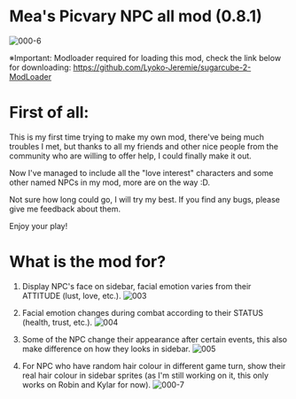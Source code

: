 
# Mea's Picvary NPC all mod (0.8.1)

![000-6](https://github.com/Maenoko/Mae-s-Picvary-NPC-mod/assets/143473684/05e0648a-c75e-48c3-8f8f-87c8eba8efb1)

※Important: Modloader required for loading this mod, check the link below for downloading:
           https://github.com/Lyoko-Jeremie/sugarcube-2-ModLoader

# First of all:
This is my first time trying to make my own mod, there've being much troubles I met, but thanks to all my friends and other nice people from the community who are willing to offer help, I could finally make it out.

Now I've managed to include all the "love interest" characters and some other named NPCs in my mod, more are on the way :D.

Not sure how long could go, I will try my best.
If you find any bugs, please give me feedback about them.

Enjoy your play!

# What is the mod for?

1. Display NPC's face on sidebar, facial emotion varies from their ATTITUDE (lust, love, etc.).
![003](https://github.com/Maenoko/Mae-s-Picvary-NPC-mod/assets/143473684/636cc825-02f8-4519-b7a6-07b9a12b6239)

2. Facial emotion changes during combat according to their STATUS (health, trust, etc.).
![004](https://github.com/Maenoko/Mae-s-Picvary-NPC-mod/assets/143473684/3a5e993c-1381-4978-8031-e05221cc116b)

3. Some of the NPC change their appearance after certain events, this also make difference on how they looks in sidebar.
![005](https://github.com/Maenoko/Mae-s-Picvary-NPC-mod/assets/143473684/cf30a10f-5ec2-4cfb-a11f-cc922acf554a)

4. For NPC who have random hair colour in different game turn, show their real hair colour in sidebar sprites (as I'm still working on it, this only works on Robin and Kylar for now).
![000-7](https://github.com/Maenoko/Mae-s-Picvary-NPC-mod/assets/143473684/acac6d84-5f3d-4e25-aa8f-c1c1bea32514)
